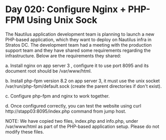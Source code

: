 # Day 020: Configure Nginx + PHP-FPM Using Unix Sock
The Nautilus application development team is planning to launch a new PHP-based application, which they want to deploy on Nautilus infra in Stratos DC. The development team had a meeting with the production support team and they have shared some requirements regarding the infrastructure. Below are the requirements they shared:



a. Install nginx on app server 3 , configure it to use port 8095 and its document root should be /var/www/html.


b. Install php-fpm version 8.2 on app server 3, it must use the unix socket /var/run/php-fpm/default.sock (create the parent directories if don't exist).


c. Configure php-fpm and nginx to work together.


d. Once configured correctly, you can test the website using curl http://stapp03:8095/index.php command from jump host.

NOTE: We have copied two files, index.php and info.php, under /var/www/html as part of the PHP-based application setup. Please do not modify these files.